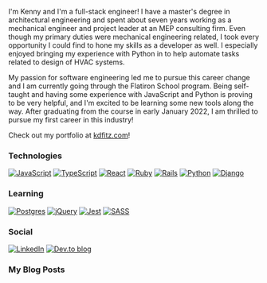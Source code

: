 I'm Kenny and I'm a full-stack engineer! I have a master's degree in architectural engineering and spent about seven years working as a mechanical engineer and project leader at an MEP consulting firm. Even though my primary duties were mechanical engineering related, I took every opportunity I could find to hone my skills as a developer as well. I especially enjoyed bringing my experience with Python in to help automate tasks related to design of HVAC systems.

My passion for software engineering led me to pursue this career change and I am currently going through the Flatiron School program. Being self-taught and having some experience with JavaScript and Python is proving to be very helpful, and I'm excited to be learning some new tools along the way. After graduating from the course in early January 2022, I am thrilled to pursue my first career in this industry!

Check out my portfolio at [kdfitz.com](https://kdfitz.com)!

### Technologies
[![JavaScript](https://img.shields.io/badge/javascript-%23323330.svg?style=for-the-badge&logo=javascript&logoColor=%23F7DF1E)](https://github.com/fitzgeraldkd?tab=repositories&q=topic%3Ajavascript)
[![TypeScript](https://img.shields.io/badge/typescript-%23007ACC.svg?style=for-the-badge&logo=typescript&logoColor=white)](https://github.com/fitzgeraldkd?tab=repositories&q=topic%3Atypescript)
[![React](https://img.shields.io/badge/react-%2320232a.svg?style=for-the-badge&logo=react&logoColor=%2361DAFB)](https://github.com/fitzgeraldkd?tab=repositories&q=topic%3Areact)
[![Ruby](https://img.shields.io/badge/ruby-%23CC342D.svg?style=for-the-badge&logo=ruby&logoColor=white)](https://github.com/fitzgeraldkd?tab=repositories&q=topic%3Aruby)
[![Rails](https://img.shields.io/badge/rails-%23CC0000.svg?style=for-the-badge&logo=ruby-on-rails&logoColor=white)](https://github.com/fitzgeraldkd?tab=repositories&q=topic%3Arails)
[![Python](https://img.shields.io/badge/python-3670A0?style=for-the-badge&logo=python&logoColor=ffdd54)](https://github.com/fitzgeraldkd?tab=repositories&q=topic%3Apython)
[![Django](https://img.shields.io/badge/django-%23092E20.svg?style=for-the-badge&logo=django&logoColor=white)](https://github.com/fitzgeraldkd?tab=repositories&q=topic%3Adjango)

### Learning
[![Postgres](https://img.shields.io/badge/postgres-%23316192.svg?style=for-the-badge&logo=postgresql&logoColor=white)](https://github.com/fitzgeraldkd?tab=repositories&q=topic%3Apostgres)
[![jQuery](https://img.shields.io/badge/jquery-%230769AD.svg?style=for-the-badge&logo=jquery&logoColor=white)](https://github.com/fitzgeraldkd?tab=repositories&q=topic%3Ajquery)
[![Jest](https://img.shields.io/badge/-jest-%23C21325?style=for-the-badge&logo=jest&logoColor=white)](https://github.com/fitzgeraldkd?tab=repositories&q=topic%3Ajest)
[![SASS](https://img.shields.io/badge/SASS-hotpink.svg?style=for-the-badge&logo=SASS&logoColor=white)](https://github.com/fitzgeraldkd?tab=repositories&q=topic%3Asass)

### Social
[![LinkedIn](https://img.shields.io/badge/linkedin-%230077B5.svg?style=for-the-badge&logo=linkedin&logoColor=white)](https://www.linkedin.com/in/kenneth-fitzgerald/)
[![Dev.to blog](https://img.shields.io/badge/dev.to-0A0A0A?style=for-the-badge&logo=dev.to&logoColor=white)](https://dev.to/fitzgeraldkd)

### My Blog Posts

<!-- BLOG-POST-LIST:START -->
<!-- BLOG-POST-LIST:END -->

<!--
**fitzgeraldkd/fitzgeraldkd** is a ✨ _special_ ✨ repository because its `README.md` (this file) appears on your GitHub profile.

Here are some ideas to get you started:

- 🔭 I’m currently working on ...
- 🌱 I’m currently learning ...
- 👯 I’m looking to collaborate on ...
- 🤔 I’m looking for help with ...
- 💬 Ask me about ...
- 📫 How to reach me: ...
- 😄 Pronouns: ...
- ⚡ Fun fact: ...
-->
